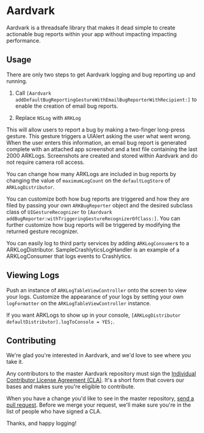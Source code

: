# Aardvark

Aardvark is a threadsafe library that makes it dead simple to create actionable bug reports within your app without impacting impacting performance.

## Usage

There are only two steps to get Aardvark logging and bug reporting up and running.

1) Call `[Aardvark addDefaultBugReportingGestureWithEmailBugReporterWithRecipient:]` to enable the creation of email bug reports.

2) Replace `NSLog` with `ARKLog`

This will allow users to report a bug by making a two-finger long-press gesture. This gesture triggers a UIAlert asking the user what went wrong. When the user enters this information, an email bug report is generated complete with an attached app screenshot and a text file containing the last 2000 ARKLogs. Screenshots are created and stored within Aardvark and do not require camera roll access.

You can change how many ARKLogs are included in bug reports by changing the value of `maximumLogCount` on the `defaultLogStore` of `ARKLogDistributor`.

You can customize both how bug reports are triggered and how they are filed by passing your own `ARKBugReporter` object and the desired subclass class of `UIGestureRecognizer` to `[Aardvark addBugReporter:withTriggeringGestureRecognizerOfClass:]`. You can further customize how bug reports will be triggered by modifying the returned gesture recognizer.

You can easily log to third party services by adding `ARKLogConsumer`s to a ARKLogDistributor. SampleCrashlyticsLogHandler is an example of a ARKLogConsumer that logs events to Crashlytics.

## Viewing Logs

Push an instance of `ARKLogTableViewController` onto the screen to view your logs. Customize the appearance of your logs by setting your own `logFormatter` on the `ARKLogTableViewController` instance.

If you want ARKLogs to show up in your console, `[ARKLogDistributor defaultDistributor].logToConsole = YES;`.

## Contributing

We're glad you're interested in Aardvark, and we'd love to see where you take it.

Any contributors to the master Aardvark repository must sign the [Individual Contributor License Agreement (CLA)](https://spreadsheets.google.com/spreadsheet/viewform?formkey=dDViT2xzUHAwRkI3X3k5Z0lQM091OGc6MQ&ndplr=1). It's a short form that covers our bases and makes sure you're eligible to contribute.

When you have a change you'd like to see in the master repository, [send a pull request](https://github.com/square/objc-Aardvark/pulls). Before we merge your request, we'll make sure you're in the list of people who have signed a CLA.

Thanks, and happy logging!
